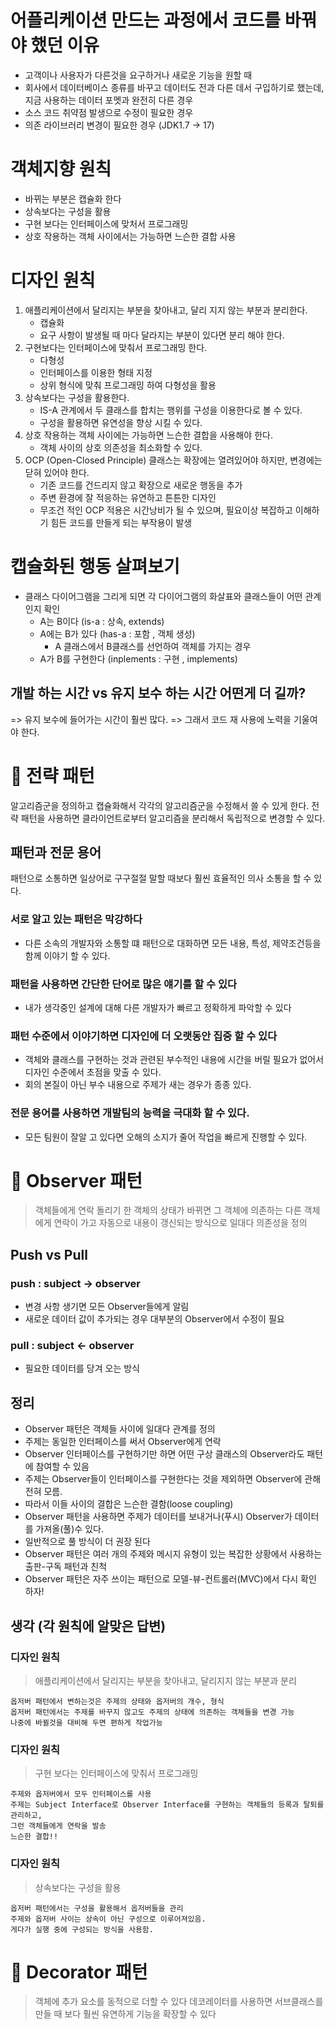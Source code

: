 
# 어플리케이션 만드는 과정에서 코드를 바꿔야 했던 이유
- 고객이나 사용자가 다른것을 요구하거나 새로운 기능을 원할 때
- 회사에서 데이터베이스 종류를 바꾸고 데이터도 전과 다른 데서 구입하기로 했는데, 지금 사용하는 데이터 포멧과 완전히 다른 경우
- 소스 코드 취약점 발생으로 수정이 필요한 경우
- 의존 라이브러리 변경이 필요한 경우 (JDK1.7 -> 17)


# 객체지향 원칙
- 바뀌는 부분은 캡슐화 한다
- 상속보다는 구성을 활용
- 구현 보다는 인터페이스에 맞처서 프로그래밍
- 상호 작용하는 객체 사이에서는 가능하면 느슨한 결합 사용

# 디자인 원칙

1. 애플리케이션에서 달리지는 부분을 찾아내고, 달리 지지 않는 부분과 분리한다.
	- 캡슐화 
	- 요구 사항이 발생될 때 마다 달라지는 부분이 있다면 분리 해야 한다.
2. 구현보다는 인터페이스에 맞춰서 프로그래밍 한다.
	- 다형성
	- 인터페이스를 이용한 형태 지정
	- 상위 형식에 맞춰 프로그래밍 하여 다형성을 활용
3. 상속보다는 구성을 활용한다.
	- IS-A 관계에서 두 클래스를 합치는 행위를 구성을 이용한다로 볼 수 있다.
	- 구성을 활용하면 유연성을 향상 시킬 수 있다.
4. 상호 작용하는 객체 사이에는 가능하면 느슨한 결합을 사용해야 한다.
	- 객체 사이의 상호 의존성을 최소화할 수 있다.
5. OCP (Open-Closed Principle)  클래스는 확장에는 열려있어야 하지만, 변경에는 닫혀 있어야 한다. 
	- 기존 코드를 건드리지 않고 확장으로 새로운 행동을 추가
	- 주변 환경에 잘 적응하는 유연하고 튼튼한 디자인
	- 무조건 적인 OCP 적용은 시간낭비가 될 수 있으며, 필요이상 복잡하고 이해하기 힘든 코드를 만들게 되는 부작용이 발생

# 캡슐화된 행동 살펴보기
- 클래스 다이어그램을 그리게 되면 각 다이어그램의 화살표와 클래스들이 어떤 관계인지 확인
	- A는 B이다 (is-a : 상속, extends)
	- A에는 B가 있다 (has-a : 포함 , 객체 생성) 
		- A 클래스에서 B클래스를 선언하여 객체를 가지는 경우
	- A가 B를 구현한다 (inplements : 구현 , implements)


## 개발 하는 시간 vs 유지 보수 하는 시간 어떤게 더 길까?
=> 유지 보수에 들어가는 시간이 훨씬 많다.
=> 그래서 코드 재 사용에 노력을 기울여야 한다.




# 🌈 전략 패턴
알고리즘군을 정의하고 캡슐화해서 각각의 알고리즘군을 수정해서 쓸 수 있게 한다.
전략 패턴을 사용하면 클라이언트로부터 알고리즘을 분리해서 독립적으로 변경할 수 있다.



## 패턴과 전문 용어
패턴으로 소통하면 일상어로 구구절절 말할 때보다 훨씬 효율적인 의사 소통을 할 수 있다.

### 서로 알고 있는 패턴은 막강하다
- 다른 소속의 개발자와 소통할 떄 패턴으로 대화하면 모든 내용, 특성, 제약조건등을 함께 이야기 할 수 있다.
### 패턴을 사용하면 간단한 단어로 많은 얘기를 할 수 있다
- 내가 생각중인 설계에 대해 다른 개발자가 빠르고 정확하게 파악할 수 있다

### 패턴 수준에서 이야기하면 디자인에 더 오랫동안 집중 할 수 있다
- 객체와 클래스를 구현하는 것과 관련된 부수적인 내용에 시간을 버릴 필요가 없어서 디자인 수준에서 초점을 맞출 수 있다.
- 회의 본질이 아닌 부수 내용으로 주제가 새는 경우가 종종 있다.

### 전문 용어를 사용하면 개발팀의 능력을 극대화 할 수 있다.
- 모든 팀원이 잘알 고 있다면 오해의 소지가 줄어 작업을 빠르게 진행할 수 있다.



# 🌈 Observer 패턴
 > 객체들에게 연락 돌리기
 > 한 객체의 상태가 바뀌면 그 객체에 의존하는 다른 객체에게 연락이 가고 자동으로 내용이 갱신되는 방식으로 일대다 의존성을 정의

## Push vs Pull
### push : subject -> observer
- 변경 사항 생기면 모든 Observer들에게 알림
- 새로운 데이터 값이 추가되는 경우 대부분의 Observer에서 수정이 필요
### pull : subject <- observer
- 필요한 데이터를 당겨 오는 방식

## 정리
- Observer 패턴은 객체들 사이에 일대다 관계를 정의 
- 주제는 동일한 인터페이스를 써서 Observer에게 연락
- Observer 인터페이스를 구현하기만 하면 어떤 구상 클래스의 Observer라도 패턴에 참여할 수 있음
- 주제는 Observer들이 인터페이스를 구현한다는 것을 제외하면 Observer에 관해 전혀 모름.
- 따라서 이들 사이의 결합은 느슨한 결함(loose coupling)
- Observer 패턴을 사용하면 주제가 데이터를 보내거나(푸시) Observer가 데이터를 가져올(풀)수 있다.
- 일반적으로 풀 방식이 더 권장 된다
- Observer 패턴은 여러 개의 주제와 메시지 유형이 있는 복잡한 상황에서 사용하는 출판-구독 패턴과 친척
- Observer 패턴은 자주 쓰이는 패턴으로 모델-뷰-컨트롤러(MVC)에서 다시 확인 하자!

## 생각 (각 원칙에 알맞은 답변)
### 디자인 원칙 
> 애플리케이션에서 달리지는 부분을 찾아내고, 달리지지 않는 부분과 분리

```
옵저버 패턴에서 변하는것은 주제의 상태와 옵저버의 개수, 형식
옵저버 패턴에서는 주제를 바꾸지 않고도 주제의 상태에 의존하는 객체들을 변경 가능
나중에 바뀔것을 대비해 두면 편하게 작업가능
```

### 디자인 원칙
> 구현 보다는 인터페이스에 맞춰서 프로그래밍
```
주제와 옵저버에서 모두 인터페이스를 사용
주제는 Subject Interface로 Observer Interface를 구현하는 객체들의 등록과 탈퇴를 관리하고, 
그런 객체들에게 연락을 발송
느슨한 결합!!
```


### 디자인 원칙
> 상속보다는 구성을 활용
```
옵저버 패턴에서는 구성을 활용해서 옵저버들을 관리
주제와 옵저버 사이는 상속이 아닌 구성으로 이루어져있음.
게다가 실행 중에 구성되는 방식을 사용함.
```


# 🌈 Decorator 패턴
 > 객체에 추가 요소를 동적으로 더할 수 있다
 > 데코레이터를 사용하면 서브클래스를 만들 때 보다 훨씬 유연하게 기능을 확장할 수 있다
 
 
